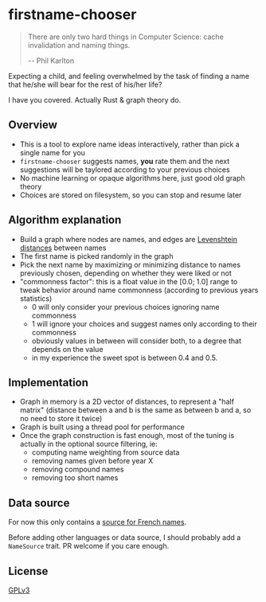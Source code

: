 # firstname-chooser

> There are only two hard things in Computer Science: cache invalidation and naming things.
>
> -- Phil Karlton

Expecting a child, and feeling overwhelmed by the task of finding a name that he/she will bear for the rest of his/her life?

I have you covered. Actually Rust & graph theory do.

## Overview

- This is a tool to explore name ideas interactively, rather than pick a single name for you
- `firstname-chooser` suggests names, **you** rate them and the next suggestions will be taylored according to your previous choices
- No machine learning or opaque algorithms here, just good old graph theory
- Choices are stored on filesystem, so you can stop and resume later

## Algorithm explanation

- Build a graph where nodes are names, and edges are [Levenshtein distances](https://en.wikipedia.org/wiki/Levenshtein_distance) between names
- The first name is picked randomly in the graph
- Pick the next name by maximizing or minimizing distance to names previously chosen, depending on whether they were liked or not
- "commonness factor": this is a float value in the [0.0; 1.0] range to tweak behavior around name commonness (according to previous years statistics)
  - 0 will only consider your previous choices ignoring name commonness
  - 1 will ignore your choices and suggest names only according to their commonness
  - obviously values in between will consider both, to a degree that depends on the value
  - in my experience the sweet spot is between 0.4 and 0.5.

## Implementation

- Graph in memory is a 2D vector of distances, to represent a "half matrix" (distance between a and b is the same as between b and a, so no need to store it twice)
- Graph is built using a thread pool for performance
- Once the graph construction is fast enough, most of the tuning is actually in the optional source filtering, ie:
  - computing name weighting from source data
  - removing names given before year X
  - removing compound names
  - removing too short names

## Data source

For now this only contains a [source for French names](https://www.insee.fr/fr/statistiques/2540004?sommaire=4767262).

Before adding other languages or data source, I should probably add a `NameSource` trait. PR welcome if you care enough.

## License

[GPLv3](https://www.gnu.org/licenses/gpl-3.0-standalone.html)

